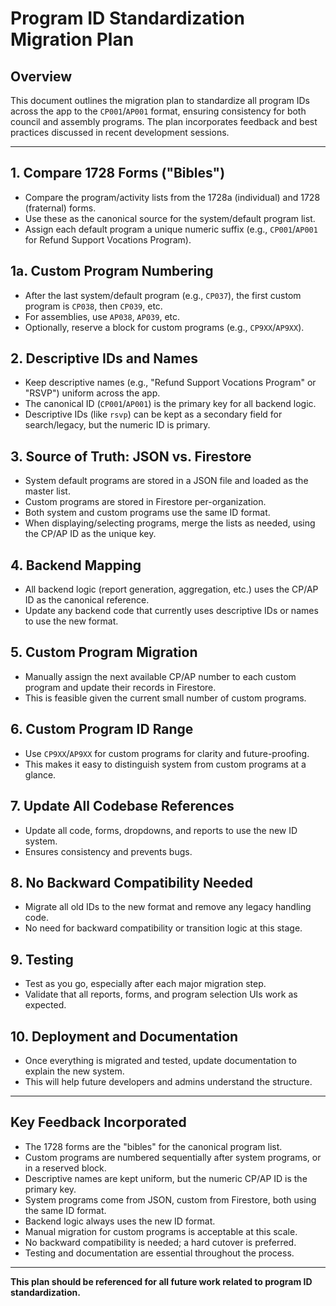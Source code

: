 # Program ID Standardization Migration Plan

## Overview
This document outlines the migration plan to standardize all program IDs across the app to the `CP001`/`AP001` format, ensuring consistency for both council and assembly programs. The plan incorporates feedback and best practices discussed in recent development sessions.

---

## 1. Compare 1728 Forms ("Bibles")
- Compare the program/activity lists from the 1728a (individual) and 1728 (fraternal) forms.
- Use these as the canonical source for the system/default program list.
- Assign each default program a unique numeric suffix (e.g., `CP001`/`AP001` for Refund Support Vocations Program).

## 1a. Custom Program Numbering
- After the last system/default program (e.g., `CP037`), the first custom program is `CP038`, then `CP039`, etc.
- For assemblies, use `AP038`, `AP039`, etc.
- Optionally, reserve a block for custom programs (e.g., `CP9XX`/`AP9XX`).

## 2. Descriptive IDs and Names
- Keep descriptive names (e.g., "Refund Support Vocations Program" or "RSVP") uniform across the app.
- The canonical ID (`CP001`/`AP001`) is the primary key for all backend logic.
- Descriptive IDs (like `rsvp`) can be kept as a secondary field for search/legacy, but the numeric ID is primary.

## 3. Source of Truth: JSON vs. Firestore
- System default programs are stored in a JSON file and loaded as the master list.
- Custom programs are stored in Firestore per-organization.
- Both system and custom programs use the same ID format.
- When displaying/selecting programs, merge the lists as needed, using the CP/AP ID as the unique key.

## 4. Backend Mapping
- All backend logic (report generation, aggregation, etc.) uses the CP/AP ID as the canonical reference.
- Update any backend code that currently uses descriptive IDs or names to use the new format.

## 5. Custom Program Migration
- Manually assign the next available CP/AP number to each custom program and update their records in Firestore.
- This is feasible given the current small number of custom programs.

## 6. Custom Program ID Range
- Use `CP9XX`/`AP9XX` for custom programs for clarity and future-proofing.
- This makes it easy to distinguish system from custom programs at a glance.

## 7. Update All Codebase References
- Update all code, forms, dropdowns, and reports to use the new ID system.
- Ensures consistency and prevents bugs.

## 8. No Backward Compatibility Needed
- Migrate all old IDs to the new format and remove any legacy handling code.
- No need for backward compatibility or transition logic at this stage.

## 9. Testing
- Test as you go, especially after each major migration step.
- Validate that all reports, forms, and program selection UIs work as expected.

## 10. Deployment and Documentation
- Once everything is migrated and tested, update documentation to explain the new system.
- This will help future developers and admins understand the structure.

---

## Key Feedback Incorporated
- The 1728 forms are the "bibles" for the canonical program list.
- Custom programs are numbered sequentially after system programs, or in a reserved block.
- Descriptive names are kept uniform, but the numeric CP/AP ID is the primary key.
- System programs come from JSON, custom from Firestore, both using the same ID format.
- Backend logic always uses the new ID format.
- Manual migration for custom programs is acceptable at this scale.
- No backward compatibility is needed; a hard cutover is preferred.
- Testing and documentation are essential throughout the process.

---

**This plan should be referenced for all future work related to program ID standardization.** 